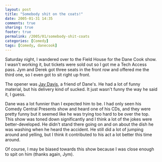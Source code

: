 ```yaml
---
layout: post
title: "Somebody shit on the coats!"
date: 2005-01-31 14:35
comments: true
sharing: true
footer: true
permalink: /2005/01/somebody-shit-coats
categories: [Comedy]
tags: [Comedy, danecook]
---
```

Saturday night, I wandered over to the Field House for the Dane Cook show.  I wasn't working it, but tickets were sold out so I got me a Tech Access pass.  Jym and Derek got three seats in the front row and offered me the third one, so I even got to sit right up front.

The opener was <a href="http://www.jaydaviscomedy.com/">Jay Davis</a>, a friend of Dane's.  He had a lot of funny material, but his delivery kind of sucked.  It just wasn't funny the way he said it, I guess.

Dane was a lot funnier than I expected him to be.  I had only seen his Comedy Central Presents show and heard one of his CDs, and they were pretty funny but it seemed like he was trying too hard to be over the top.  This show was toned down significantly and I think a lot of the jokes were better-developed.  He didn't stand there going on and on about the dish he was washing when he heard the accident.  He still did a lot of jumping around and yelling, but I think it contributed to his act a lot better this time around.

Of course, I may be biased towards this show because I was close enough to spit on him (thanks again, Jym).
